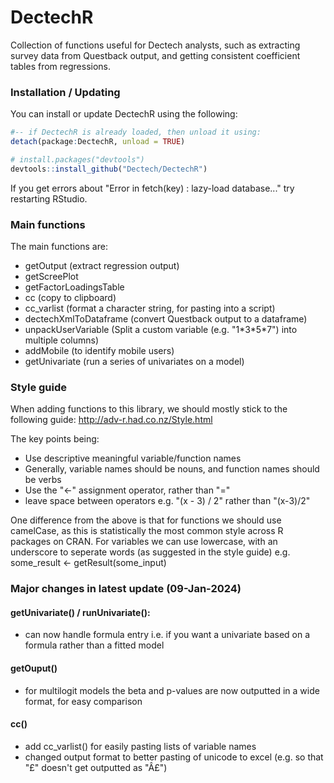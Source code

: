 # DectechR

Collection of functions useful for Dectech analysts, such as extracting survey data from Questback output, and getting consistent coefficient tables from regressions.


### Installation / Updating

You can install or update DectechR using the following:

```r
#-- if DectechR is already loaded, then unload it using:
detach(package:DectechR, unload = TRUE)

# install.packages("devtools")
devtools::install_github("Dectech/DectechR")
```

If you get errors about "Error in fetch(key) : lazy-load database..." try restarting RStudio.

### Main functions

The main functions are:

* getOutput (extract regression output)
* getScreePlot
* getFactorLoadingsTable
* cc (copy to clipboard)
* cc_varlist (format a character string, for pasting into a script)
* dectechXmlToDataframe (convert Questback output to a dataframe)
* unpackUserVariable (Split a custom variable (e.g. "1\*3\*5\*7") into multiple columns)
* addMobile (to identify mobile users)
* getUnivariate (run a series of univariates on a model)

### Style guide

When adding functions to this library, we should mostly stick to the following guide: http://adv-r.had.co.nz/Style.html

The key points being:

* Use descriptive meaningful variable/function names
* Generally, variable names should be nouns, and function names should be verbs
* Use the "<-" assignment operator, rather than "="
* leave space between operators e.g. "(x - 3) / 2" rather than "(x-3)/2"

One difference from the above is that for functions we should use camelCase, as this is statistically the most common style across R packages on CRAN. 
For variables we can use lowercase, with an underscore to seperate words (as suggested in the style guide) 
    e.g. some_result <- getResult(some_input)


### Major changes in latest update (09-Jan-2024)

#### getUnivariate() / runUnivariate():
- can now handle formula entry i.e. if you want a univariate based on a formula rather than a fitted model

#### getOuput()
- for multilogit models the beta and p-values are now outputted in a wide format, for easy comparison

#### cc()
- add cc_varlist() for easily pasting lists of variable names
- changed output format to better pasting of unicode to excel (e.g. so that "£" doesn't get outputted as "Â£")
